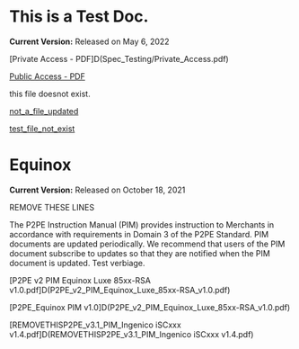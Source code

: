 # This is a Test Doc.

**Current Version:** Released on May 6, 2022

[Private Access - PDF]D(Spec_Testing/Private_Access.pdf)

[Public Access - PDF](Public_Access.pdf)

this file doesnot exist.

[not_a_file_updated](not_a_file_updated.pdf)

[test_file_not_exist](test_file_not_exist.pdf)


# Equinox

**Current Version:** Released on October 18, 2021

REMOVE THESE LINES

The P2PE Instruction Manual (PIM) provides instruction to Merchants in accordance with requirements in Domain 3 of the P2PE Standard. PIM documents are updated periodically. We recommend that users of the PIM document subscribe to updates so that they are notified when the PIM document is updated. Test verbiage.

[P2PE v2 PIM Equinox Luxe 85xx-RSA v1.0.pdf]D(P2PE_v2_PIM_Equinox_Luxe_85xx-RSA_v1.0.pdf)

[P2PE_Equinox PIM v1.0]D(P2PE_v2_PIM_Equinox_Luxe_85xx-RSA_v1.0.pdf)

[REMOVETHISP2PE_v3.1_PIM_Ingenico iSCxxx v1.4.pdf]D(REMOVETHISP2PE_v3.1_PIM_Ingenico iSCxxx v1.4.pdf)

